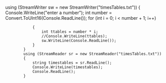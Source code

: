 using (StreamWriter sw = new StreamWriter("timesTables.txt"))
            {
                Console.WriteLine("enter a number");
                int number = Convert.ToUInt16(Console.ReadLine());
                for (int i = 0; i < number + 1; i++)

                {
                    int ttables = number * i;
                    //Console.WriteLine(ttables);
                    sw.WriteLine(Console.ReadLine());
                }
            }
            using (StreamReader sr = new StreamReader("timesTables.txt")) 
            {
                string timestables = sr.ReadLine();
                Console.WriteLine(timestables);
                Console.ReadLine();
            }
